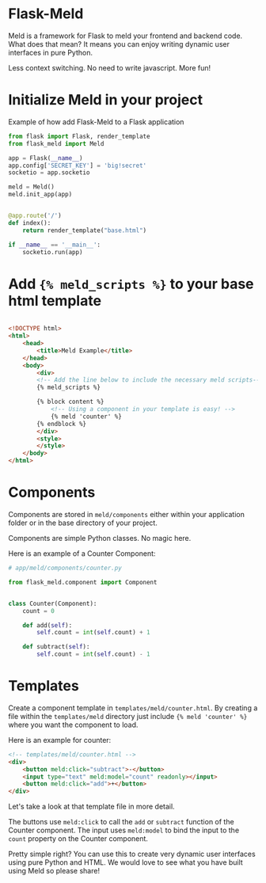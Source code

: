 # Flask-Meld

Meld is a framework for Flask to meld your frontend and backend code. What does
that mean? It means you can enjoy writing dynamic user interfaces in pure Python.

Less context switching.
No need to write javascript.
More fun!

# Initialize Meld in your project

Example of how add Flask-Meld to a Flask application

```py
from flask import Flask, render_template
from flask_meld import Meld

app = Flask(__name__)
app.config['SECRET_KEY'] = 'big!secret'
socketio = app.socketio

meld = Meld()
meld.init_app(app)


@app.route('/')
def index():
    return render_template("base.html")

if __name__ == '__main__':
    socketio.run(app)
```

# Add `{% meld_scripts %}` to your base html template

```html

<!DOCTYPE html>
<html>
    <head>
        <title>Meld Example</title>
    </head>
    <body>
        <div>
        <!-- Add the line below to include the necessary meld scripts-->
        {% meld_scripts %}

        {% block content %}
            <!-- Using a component in your template is easy! -->
            {% meld 'counter' %}
        {% endblock %}
        </div>
        <style>
        </style>
    </body>
</html>
```

# Components

Components are stored in `meld/components` either within your application folder or in the base directory of your project.

Components are simple Python classes. No magic here.

Here is an example of a Counter Component:
```py
# app/meld/components/counter.py

from flask_meld.component import Component


class Counter(Component):
    count = 0

    def add(self):
        self.count = int(self.count) + 1

    def subtract(self):
        self.count = int(self.count) - 1
```

# Templates

Create a component template in `templates/meld/counter.html`. By creating a file
within the `templates/meld` directory just include `{% meld 'counter' %}` where
you want the component to load.

Here is an example for counter:

```html
<!-- templates/meld/counter.html -->
<div>
    <button meld:click="subtract">-</button>
    <input type="text" meld:model="count" readonly></input>
    <button meld:click="add">+</button>
</div>
```
Let's take a look at that template file in more detail.

The buttons use `meld:click` to call the `add` or `subtract` function of the
Counter component.
The input uses `meld:model` to bind the input to the `count` property on the
Counter component.

Pretty simple right? You can use this to create very dynamic user interfaces
using pure Python and HTML. We would love to see what you have built using Meld
so please share!
